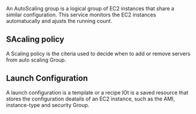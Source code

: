 
An AutoScaling group is a logical group of EC2 instances that share a similar configuration.
This service monitors the EC2 instances automatucally and ajusts the running count.

## SAcaling policy

A Scaling policy is the citeria used to decide when to add or remove servers from auto scaling Group.


## Launch Configuration

A launch configuration is a template or a recipe
IOt is a saved resource that stores the configuration deatails of an EC2 instance, such as the AMI, instance-type  and security Group.
